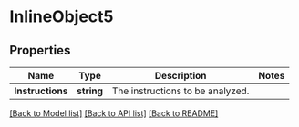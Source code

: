 # InlineObject5

## Properties

Name | Type | Description | Notes
------------ | ------------- | ------------- | -------------
**Instructions** | **string** | The instructions to be analyzed. | 

[[Back to Model list]](../README.md#documentation-for-models) [[Back to API list]](../README.md#documentation-for-api-endpoints) [[Back to README]](../README.md)


